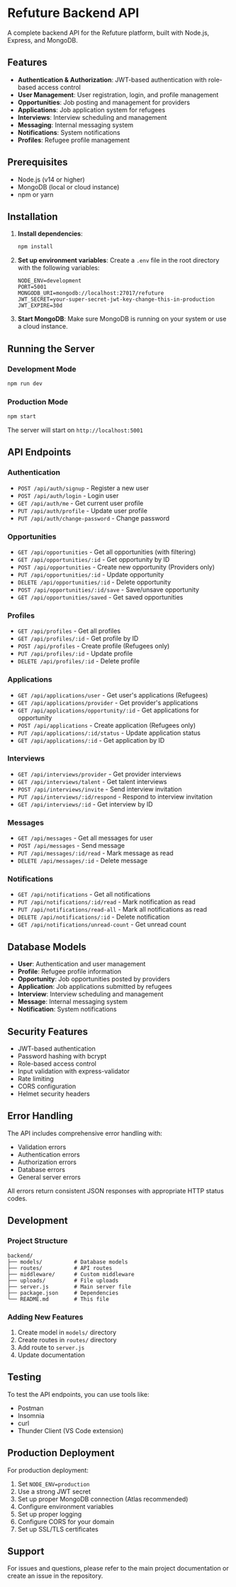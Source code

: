 # Refuture Backend API

A complete backend API for the Refuture platform, built with Node.js, Express, and MongoDB.

## Features

- **Authentication & Authorization**: JWT-based authentication with role-based access control
- **User Management**: User registration, login, and profile management
- **Opportunities**: Job posting and management for providers
- **Applications**: Job application system for refugees
- **Interviews**: Interview scheduling and management
- **Messaging**: Internal messaging system
- **Notifications**: System notifications
- **Profiles**: Refugee profile management

## Prerequisites

- Node.js (v14 or higher)
- MongoDB (local or cloud instance)
- npm or yarn

## Installation

1. **Install dependencies**:
   ```bash
   npm install
   ```

2. **Set up environment variables**:
   Create a `.env` file in the root directory with the following variables:
   ```
   NODE_ENV=development
   PORT=5001
   MONGODB_URI=mongodb://localhost:27017/refuture
   JWT_SECRET=your-super-secret-jwt-key-change-this-in-production
   JWT_EXPIRE=30d
   ```

3. **Start MongoDB**:
   Make sure MongoDB is running on your system or use a cloud instance.

## Running the Server

### Development Mode
```bash
npm run dev
```

### Production Mode
```bash
npm start
```

The server will start on `http://localhost:5001`

## API Endpoints

### Authentication
- `POST /api/auth/signup` - Register a new user
- `POST /api/auth/login` - Login user
- `GET /api/auth/me` - Get current user profile
- `PUT /api/auth/profile` - Update user profile
- `PUT /api/auth/change-password` - Change password

### Opportunities
- `GET /api/opportunities` - Get all opportunities (with filtering)
- `GET /api/opportunities/:id` - Get opportunity by ID
- `POST /api/opportunities` - Create new opportunity (Providers only)
- `PUT /api/opportunities/:id` - Update opportunity
- `DELETE /api/opportunities/:id` - Delete opportunity
- `POST /api/opportunities/:id/save` - Save/unsave opportunity
- `GET /api/opportunities/saved` - Get saved opportunities

### Profiles
- `GET /api/profiles` - Get all profiles
- `GET /api/profiles/:id` - Get profile by ID
- `POST /api/profiles` - Create profile (Refugees only)
- `PUT /api/profiles/:id` - Update profile
- `DELETE /api/profiles/:id` - Delete profile

### Applications
- `GET /api/applications/user` - Get user's applications (Refugees)
- `GET /api/applications/provider` - Get provider's applications
- `GET /api/applications/opportunity/:id` - Get applications for opportunity
- `POST /api/applications` - Create application (Refugees only)
- `PUT /api/applications/:id/status` - Update application status
- `GET /api/applications/:id` - Get application by ID

### Interviews
- `GET /api/interviews/provider` - Get provider interviews
- `GET /api/interviews/talent` - Get talent interviews
- `POST /api/interviews/invite` - Send interview invitation
- `PUT /api/interviews/:id/respond` - Respond to interview invitation
- `GET /api/interviews/:id` - Get interview by ID

### Messages
- `GET /api/messages` - Get all messages for user
- `POST /api/messages` - Send message
- `PUT /api/messages/:id/read` - Mark message as read
- `DELETE /api/messages/:id` - Delete message

### Notifications
- `GET /api/notifications` - Get all notifications
- `PUT /api/notifications/:id/read` - Mark notification as read
- `PUT /api/notifications/read-all` - Mark all notifications as read
- `DELETE /api/notifications/:id` - Delete notification
- `GET /api/notifications/unread-count` - Get unread count

## Database Models

- **User**: Authentication and user management
- **Profile**: Refugee profile information
- **Opportunity**: Job opportunities posted by providers
- **Application**: Job applications submitted by refugees
- **Interview**: Interview scheduling and management
- **Message**: Internal messaging system
- **Notification**: System notifications

## Security Features

- JWT-based authentication
- Password hashing with bcrypt
- Role-based access control
- Input validation with express-validator
- Rate limiting
- CORS configuration
- Helmet security headers

## Error Handling

The API includes comprehensive error handling with:
- Validation errors
- Authentication errors
- Authorization errors
- Database errors
- General server errors

All errors return consistent JSON responses with appropriate HTTP status codes.

## Development

### Project Structure
```
backend/
├── models/          # Database models
├── routes/          # API routes
├── middleware/      # Custom middleware
├── uploads/         # File uploads
├── server.js        # Main server file
├── package.json     # Dependencies
└── README.md        # This file
```

### Adding New Features

1. Create model in `models/` directory
2. Create routes in `routes/` directory
3. Add route to `server.js`
4. Update documentation

## Testing

To test the API endpoints, you can use tools like:
- Postman
- Insomnia
- curl
- Thunder Client (VS Code extension)

## Production Deployment

For production deployment:

1. Set `NODE_ENV=production`
2. Use a strong JWT secret
3. Set up proper MongoDB connection (Atlas recommended)
4. Configure environment variables
5. Set up proper logging
6. Configure CORS for your domain
7. Set up SSL/TLS certificates

## Support

For issues and questions, please refer to the main project documentation or create an issue in the repository. 